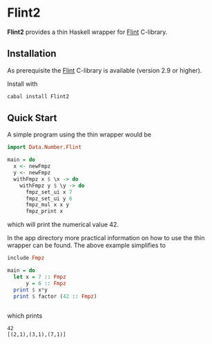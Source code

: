 # Flint2
**Flint2** provides a thin Haskell wrapper for [Flint](https://flintlib.org) C-library. 

## Installation

As prerequisite the  [Flint](https://flintlib.org) C-library is
available (version 2.9 or higher).

Install with 

```bash
cabal install Flint2
```

## Quick Start

A simple program using the thin wrapper would be

```haskell
import Data.Number.Flint

main = do 
  x <- newFmpz
  y <- newFmpz
  withFmpz x $ \x -> do
    withFmpz y $ \y -> do
      fmpz_set_ui x 7
      fmpz_set_ui y 6
      fmpz_mul x x y
      fmpz_print x  
```

which will print the numerical value 42.

In the app directory more practical information on how to use the thin wrapper can be found. 
The above example simplifies to 

```haskell
include Fmpz

main = do
  let x = 7 :: Fmpz 
      y = 6 :: Fmpz
  print $ x*y
  print $ factor (42 :: Fmpz)
  
```

which prints 

```
42 
[(2,1),(3,1),(7,1)]
```
